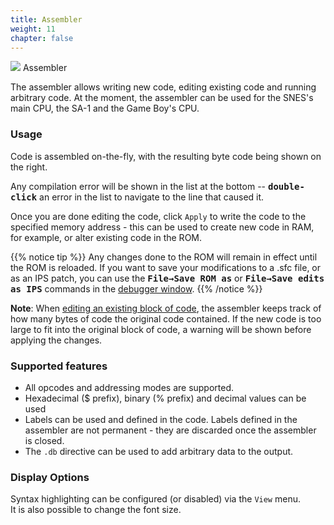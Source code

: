 ```yaml
---
title: Assembler
weight: 11
chapter: false
---
```


<div class="imgBox"><div>
	<img src="/images/Assembler.png" />
	<span>Assembler</span>
</div></div>

The assembler allows writing new code, editing existing code and running arbitrary code. At the moment, the assembler can be used for the SNES's main CPU, the SA-1 and the Game Boy's CPU.

### Usage ###

Code is assembled on-the-fly, with the resulting byte code being shown on the right.  

Any compilation error will be shown in the list at the bottom -- **<kbd>double-click</kbd>** an error in the list to navigate to the line that caused it.

Once you are done editing the code, click `Apply` to write the code to the specified memory address - this can be used to create new code in RAM, for example, or alter existing code in the ROM.

{{% notice tip %}}
Any changes done to the ROM will remain in effect until the ROM is reloaded. If you want to save your modifications to a .sfc file, or as an IPS patch, you can use the **<kbd>File&rarr;Save ROM as</kbd>** or **<kbd>File&rarr;Save edits as IPS</kbd>** commands in the [debugger window](/debugging/debugger.html).
{{% /notice %}}

**Note**: When [editing an existing block of code](/debugging/debugger.html#how-to-edit-code), the assembler keeps track of how many bytes of code the original code contained. If the new code is too large to fit into the original block of code, a warning will be shown before applying the changes.


### Supported features ###

* All opcodes and addressing modes are supported.
* Hexadecimal ($ prefix), binary (% prefix) and decimal values can be used
* Labels can be used and defined in the code. Labels defined in the assembler are not permanent - they are discarded once the assembler is closed.
* The `.db` directive can be used to add arbitrary data to the output.


### Display Options ###

Syntax highlighting can be configured (or disabled) via the `View` menu.  
It is also possible to change the font size.
